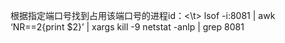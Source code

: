 根据指定端口号找到占用该端口号的进程id：<\t>
lsof -i:8081 | awk ‘NR==2{print $2}’ | xargs kill -9
netstat -anlp | grep 8081
